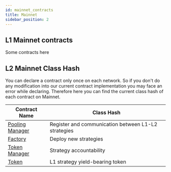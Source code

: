 ```yaml
---
id: mainnet_contracts
title: Mainnet
sidebar_position: 2
---
```


## L1 Mainnet contracts

Some contracts here

## L2 Mainnet Class Hash
You can declare a contract only once on each network. So if you don't do any modification into our current contract implementation you may face an error while declaring. Therefore here you can find the current class hash of each contract on Mainnet.


| Contract Name                                                                                                            | Class Hash       |
|--------------------------------------------------------------------------------------------------------------------------|------------------|
| [Pooling Manager](https://starkscan.co/class/0x05adb7661d0dcb3cc5fbe69380846fb7662c92f1943fcf609c51b756cae7d411)         | Register and communication between L1-L2 strategies |
| [Factory](https://starkscan.co/class/0x0581277daf0e409c2537979108b7eb4a5cec3624db552c35f8f6acc9a3ac937b)                 | Deploy new strategies |
| [Token Manager](https://starkscan.co/class/0x03be98338455134abae1d830802a162cd81b24ddb38a868ec9c6a4341ecd7210)           | Strategy accountability |
| [Token](https://starkscan.co/class/0x0720f601c0432ab03e12df99c2b215e7ab9a9c12e1b4d8b0473e18bbb3213bea)                   | L1 strategy yield-bearing token |